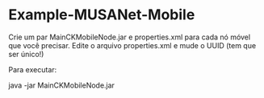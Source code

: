# Example-MUSANet-Mobile

Crie um par MainCKMobileNode.jar e properties.xml para cada nó móvel que você precisar. Edite o arquivo properties.xml e mude o UUID (tem que ser único!)

Para executar:

java -jar MainCKMobileNode.jar
